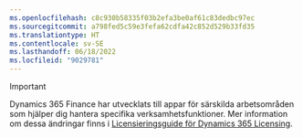 ```yaml
---
ms.openlocfilehash: c8c930b58335f03b2efa3be0af61c83dedbc97ec
ms.sourcegitcommit: a798fed5c59e3fefa62cdfa42c852d529b33fd35
ms.translationtype: HT
ms.contentlocale: sv-SE
ms.lasthandoff: 06/18/2022
ms.locfileid: "9029781"
---
```

> [!IMPORTANT]
> Dynamics 365 Finance har utvecklats till appar för särskilda arbetsområden som hjälper dig hantera specifika verksamhetsfunktioner. Mer information om dessa ändringar finns i [Licensieringsguide för Dynamics 365 Licensing](https://mbs.microsoft.com/Files/public/365/Dynamics365LicensingGuide.pdf).
 
